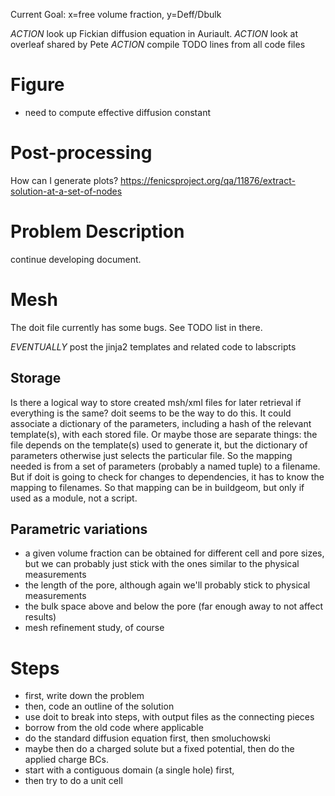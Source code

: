 Current Goal: x=free volume fraction, y=Deff/Dbulk

_ACTION_ look up Fickian diffusion equation in Auriault.
_ACTION_ look at overleaf shared by Pete
_ACTION_ compile TODO lines from all code files

# Figure
- need to compute effective diffusion constant

# Post-processing
How can I generate plots?
https://fenicsproject.org/qa/11876/extract-solution-at-a-set-of-nodes

# Problem Description
continue developing document.

# Mesh
The doit file currently has some bugs. See TODO list in there.

_EVENTUALLY_ post the jinja2 templates and related code to labscripts

## Storage
Is there a logical way to store created msh/xml files for later retrieval if everything is the same?
doit seems to be the way to do this.
It could associate a dictionary of the parameters, including a hash of the relevant template(s), with each stored file.
Or maybe those are separate things: the file depends on the template(s) used to generate it,
but the dictionary of parameters otherwise just selects the particular file.
So the mapping needed is from a set of parameters (probably a named tuple) to a filename.
But if doit is going to check for changes to dependencies, it has to know the mapping to filenames.
So that mapping can be in buildgeom, but only if used as a module, not a script.

## Parametric variations
- a given volume fraction can be obtained for different cell and pore sizes, but we can probably just stick with the ones similar to the physical measurements
- the length of the pore, although again we'll probably stick to physical measurements
- the bulk space above and below the pore (far enough away to not affect results)
- mesh refinement study, of course

# Steps
- first, write down the problem
- then, code an outline of the solution
- use doit to break into steps, with output files as the connecting pieces
- borrow from the old code where applicable
- do the standard diffusion equation first, then smoluchowski
- maybe then do a charged solute but a fixed potential, then do the applied charge BCs.
- start with a contiguous domain (a single hole) first,
- then try to do a unit cell
